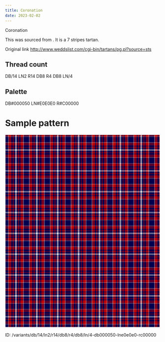 ```yaml
---
title: Coronation
date: 2023-02-02
---
```

Coronation

This was sourced from <no value>.  It is a 7 stripes tartan.

Original link http://www.weddslist.com/cgi-bin/tartans/pg.pl?source=sts

## Thread count
DB/14 LN2 R14 DB8 R4 DB8 LN/4

## Palette
DB#000050 LN#E0E0E0 R#C00000

# Sample pattern

![Tartan detail](tartan.png "DB/14 LN2 R14 DB8 R4 DB8 LN/4 tartan")

ID: /variants/db/14/ln2/r14/db8/r4/db8/ln/4-db000050-lne0e0e0-rc00000